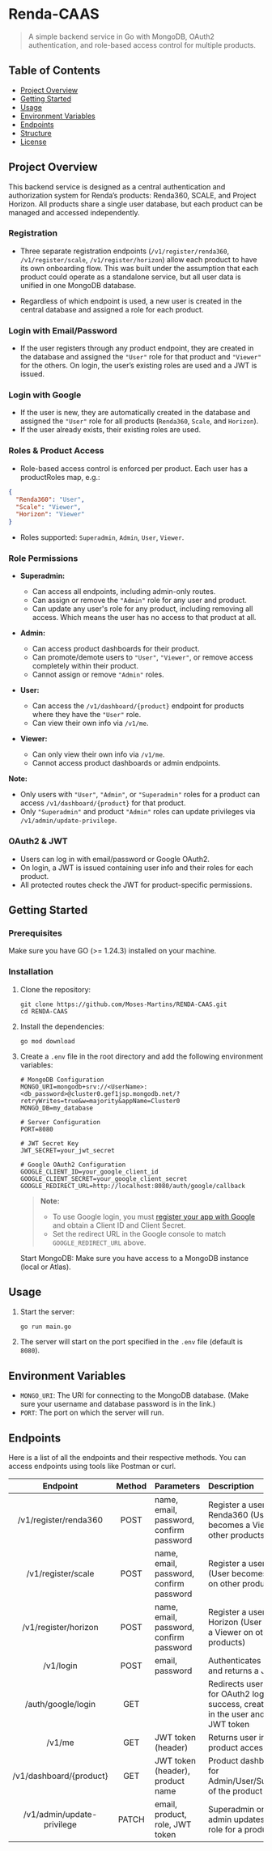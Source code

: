 # Renda-CAAS 
> A simple backend service in Go with MongoDB, OAuth2 authentication, and role-based access control for multiple products.

## Table of Contents
- [Project Overview](#project-overview)
- [Getting Started](#getting-started)
- [Usage](#usage)
- [Environment Variables](#environment-variables)
- [Endpoints](#endpoints)
- [Structure](Structure.md)
- [License](LICENSE)
## Project Overview
This backend service is designed as a central authentication and authorization system for Renda’s products: Renda360, SCALE, and Project Horizon.
All products share a single user database, but each product can be managed and accessed independently.

### Registration
- Three separate registration endpoints (`/v1/register/renda360`, `/v1/register/scale`, `/v1/register/horizon`) allow each product to have its own onboarding flow.
This was built under the assumption that each product could operate as a standalone service, but all user data is unified in one MongoDB database.

- Regardless of which endpoint is used, a new user is created in the central database and assigned a role for each product.

### Login with Email/Password
- If the user registers through any product endpoint, they are created in the database and assigned the `"User"` role for that product and `"Viewer"` for the others.
On login, the user’s existing roles are used and a JWT is issued.

### Login with Google
- If the user is new, they are automatically created in the database and assigned the `"User"` role for all products (`Renda360`, `Scale`, and `Horizon`).
- If the user already exists, their existing roles are used.

### Roles & Product Access
- Role-based access control is enforced per product.
Each user has a productRoles map, e.g.:
```json
{
  "Renda360": "User",
  "Scale": "Viewer",
  "Horizon": "Viewer"
}
```
- Roles supported: `Superadmin`, `Admin`, `User`, `Viewer`.

### Role Permissions

- **Superadmin:**  
  - Can access all endpoints, including admin-only routes.
  - Can assign or remove the `"Admin"` role for any user and product.
  - Can update any user's role for any product, including removing all access. Which means the user has no access to that product at all.

- **Admin:**  
  - Can access product dashboards for their product.
  - Can promote/demote users to `"User"`, `"Viewer"`, or remove access completely within their product.
  - Cannot assign or remove `"Admin"` roles.

- **User:**  
  - Can access the `/v1/dashboard/{product}` endpoint for products where they have the `"User"` role.
  - Can view their own info via `/v1/me`.

- **Viewer:**  
  - Can only view their own info via `/v1/me`.
  - Cannot access product dashboards or admin endpoints.

**Note:**  
- Only users with `"User"`, `"Admin"`, or `"Superadmin"` roles for a product can access `/v1/dashboard/{product}` for that product.
- Only `"Superadmin"` and product `"Admin"` roles can update privileges via `/v1/admin/update-privilege`.

### OAuth2 & JWT
- Users can log in with email/password or Google OAuth2.
- On login, a JWT is issued containing user info and their roles for each product.
- All protected routes check the JWT for product-specific permissions.

## Getting Started

### Prerequisites

Make sure you have GO (>= 1.24.3) installed on your machine.

### Installation

1. Clone the repository:
    ```properties
    git clone https://github.com/Moses-Martins/RENDA-CAAS.git
    cd RENDA-CAAS
    ```
2. Install the dependencies:
    ```properties
    go mod download
    ```

3. Create a `.env` file in the root directory and add the following environment variables:
    ```properties
    # MongoDB Configuration
    MONGO_URI=mongodb+srv://<UserName>:<db_password>@cluster0.gef1jsp.mongodb.net/?retryWrites=true&w=majority&appName=Cluster0
    MONGO_DB=my_database
   
    # Server Configuration
    PORT=8080 
    
    # JWT Secret Key
    JWT_SECRET=your_jwt_secret

    # Google OAuth2 Configuration
    GOOGLE_CLIENT_ID=your_google_client_id
    GOOGLE_CLIENT_SECRET=your_google_client_secret
    GOOGLE_REDIRECT_URL=http://localhost:8080/auth/google/callback
    ```

    > **Note:**  
    > - To use Google login, you must [register your app with Google](https://console.developers.google.com/) and obtain a Client ID and Client Secret.  
    > - Set the redirect URL in the Google console to match `GOOGLE_REDIRECT_URL` above.

    Start MongoDB: Make sure you have access to a MongoDB instance (local or Atlas).
    
   
## Usage

1. Start the server:
    ```sh
    go run main.go
    ```
2. The server will start on the port specified in the `.env` file (default is `8080`).

## Environment Variables

- `MONGO_URI`: The URI for connecting to the MongoDB database. (Make sure your username and database password is in the link.)
- `PORT`: The port on which the server will run.



## Endpoints

Here is a list of all the endpoints and their respective methods. You can access endpoints using tools like Postman or curl.

| Endpoint | Method | Parameters | Description |
| :------: | :----: | :--------- | :---------- |
| /v1/register/renda360 |	POST | name, email, password, confirm password | Register a user for Renda360 (User becomes a Viewer on other products) |
| /v1/register/scale | POST | name, email, password, confirm password | Register a user for Scale (User becomes a Viewer on other products) |
| /v1/register/horizon | POST | name, email, password, confirm password | Register a user for Horizon (User becomes a Viewer on other products) |
| /v1/login | POST | email, password | Authenticates a user and returns a JWT token |
| /auth/google/login | GET | | Redirects user to Google for OAuth2 login. On success, creates or logs in the user and returns a JWT token |
| /v1/me |	GET | JWT token (header) | Returns user info and product access details |
| /v1/dashboard/{product} | GET | JWT token (header), product name | Product dashboard, only for Admin/User/SuperAdmin of the product |
| /v1/admin/update-privilege | PATCH | email, product, role, JWT token | Superadmin or product admin updates a user's role for a product |

